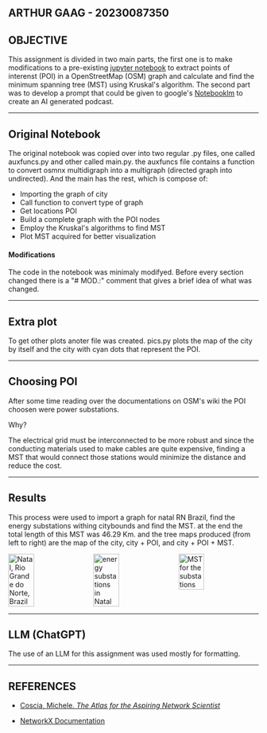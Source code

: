## ARTHUR GAAG - 20230087350

## OBJECTIVE

  

This assignment is divided in two main parts, the first one is to make modifications to a pre-existing [jupyter notebook]() to extract points of interenst (POI) in a OpenStreetMap (OSM) graph and calculate and find the minimum spanning tree (MST) using Kruskal's algorithm. The second part was to develop a prompt that could be given to google's [Notebooklm]() to create an AI generated podcast.

---

## Original Notebook

The original notebook was copied over into two regular .py files, one called auxfuncs.py and other called main.py.
the auxfuncs file contains a function to convert osmnx multidigraph into a multigraph (directed graph into undirected).
And the main has the rest, which is compose of:

- Importing the graph of city
- Call function to convert type of graph
- Get locations POI
- Build a complete graph with the POI nodes
- Employ the Kruskal's algorithms to find MST
- Plot MST acquired for better visualization

#### Modifications

The code in the notebook was minimaly modifyed. Before every section changed there is a "# MOD.:" comment that gives a brief idea of what was changed.

---

## Extra plot

To get other plots anoter file was created. pics.py plots the map of the city by itself and the city with cyan dots that represent the POI.

---
  
## Choosing POI

After some time reading over the documentations on OSM's wiki the POI choosen were power substations.

Why?

The electrical grid must be interconnected to be more robust and since the conducting materials used to make cables are quite expensive, finding a MST that would connect those stations would minimize the distance and reduce the cost.

---

## Results

This process were used to import a graph for natal RN Brazil, find the energy substations withing citybounds and find the MST.
at the end the total length of this MST was 46.29 Km. and the tree maps produced (from left to right) are the map of the city, city + POI, and city + POI + MST.

<div style="display: flex; justify-content: space-between;">
  <img src="images/natal.svg" alt="Natal, Rio Grande do Norte, Brazil" style="width: 32%; height: auto;">
  <img src="images/POI.svg" alt="energy substations in Natal" style="width: 32%; height: auto;">
  <img src="images/plot.svg" alt="MST for the substations" style="width: 32%; height: auto;">
</div>



---

  

## LLM (ChatGPT)
 

The use of an LLM for this assignment was used mostly for formatting.

  
---


## REFERENCES

  

- [Coscia, Michele. *The Atlas for the Aspiring Network Scientist*](https://www.networkatlas.eu/)

- [NetworkX Documentation](https://networkx.org/documentation/stable/reference/index.html)
